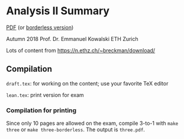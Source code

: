 # Analysis II Summary

[PDF](https://github.com/davudevren/analysis-ii-summary/raw/master/dist/three.pdf) (or [borderless version](https://github.com/davudevren/analysis-ii-summary/raw/master/dist/three-borderless.pdf))

Autumn 2018 Prof. Dr. Emmanuel Kowalski ETH Zurich

Lots of content from https://n.ethz.ch/~breckman/download/

## Compilation

`draft.tex`: for working on the content; use your favorite TeX editor

`lean.tex`: print version for exam

### Compilation for printing
Since only 10 pages are allowed on the exam, compile 3-to-1 with `make three` or `make three-borderless`. The output is `three.pdf`.
